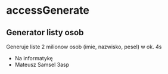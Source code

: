# accessGenerate

## Generator listy osob
Generuje liste 2 milionow osob (imie, nazwisko, pesel) w ok. 4s

- Na informatykę
- Mateusz Samsel 3asp
